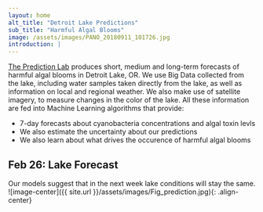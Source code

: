 ```yaml
---
layout: home
alt_title: "Detroit Lake Predictions"
sub_title: "Harmful Algal Blooms"
image: /assets/images/PANO_20180911_101726.jpg
introduction: |
---
```

  [The Prediction Lab](https://www.thepredictionlab.com/) produces short, medium and long-term       forecasts of harmful algal blooms in Detroit Lake, OR. We use Big Data collected from the lake,      including water samples taken directly from the lake, as well as information on local and regional   weather. We also make use of satellite imagery, to measure changes in the color of the lake. All     these information are fed into Machine Learning algorithms that provide:

  - 7-day forecasts about cyanobacteria concentrations and algal toxin levls
  - We also estimate the uncertainty about our predictions
  - We also learn about what drives the occurence of harmful algal blooms

## Feb 26: Lake Forecast
Our models suggest that in the next week lake conditions will stay the same.
![image-center]({{ site.url }}/assets/images/Fig_prediction.jpg){: .align-center}

